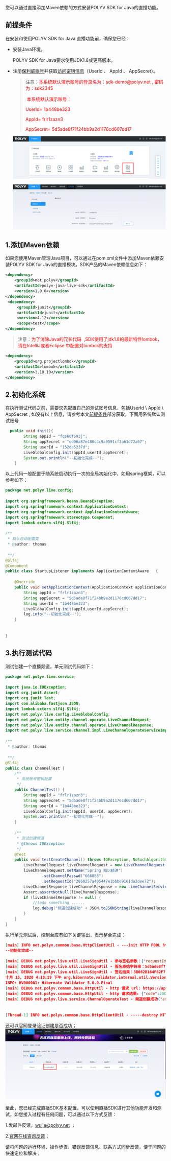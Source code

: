 



您可以通过直接添加Maven依赖的方式安装POLYV SDK for Java的直播功能。 

## 前提条件

在安装和使用POLYV SDK for Java 直播功能前，确保您已经：

- 安装Java环境。

  POLYV SDK for Java要求使用JDK1.8或更高版本。

- 注册[保利威账号](https://www.polyv.net/)并获取[访问密钥信息](http://live.polyv.net/#/develop/appId)（UserId  、 AppId 、 AppSecret）。

  > 注意：<font color=#FF0000 >本系统默认演示账号的登录名为：sdk-demo\@polyv.net   ,   密码为：sdk2345</font>  
  >
  > ​             <font color=#FF0000 >本系统默认演示账号：
  >
  > UserId=  1b448be323
  >
  > AppId=  frlr1zazn3
  >
  > AppSecret=  5d5ade8f71f24bb9a2d1176cd607dd17</font>
  
  
  
  ![image-20200928151641632](img/image-20200928151641632.png)
  
  ![image-20200928151700375](img/image-20200928151700375.png)

## 1.添加Maven依赖  

如果您使用Maven管理Java项目，可以通过在pom.xml文件中添加Maven依赖安装POLYV SDK for Java的直播模块。SDK产品的Maven依赖信息如下： 

```xml
<dependency>
    <groupId>net.polyv</groupId>
    <artifactId>polyv-java-live-sdk</artifactId>
    <version>1.0.0</version>
</dependency>
 <dependency>
     <groupId>junit</groupId>
     <artifactId>junit</artifactId>
     <version>4.12</version>
     <scope>test</scope>
</dependency>
```

> 注意：<font color=#FF0000 >为了消除Java的冗长代码  ,SDK使用了jdk1.8的最新特性lombok，请在IntelliJ或者Eclipse 中配置对lombok的支持 </font>

```xml
<dependency>
    <groupId>org.projectlombok</groupId>
    <artifactId>lombok</artifactId>
    <version>1.18.10</version>
</dependency>
```

## 2.初始化系统

在执行测试代码之前，需要您先配置自己的测试账号信息，包括UserId \ AppId \ AppSecret , 如没有以上信息，请参考本文[前提条件](/quick_start?id=前提条件)部分获取，下面用系统默认测试账号

````java
  public void init(){
        String appId = "fqs60f693j";
        String appSecret = "ed96a87e486c4c9a9591cf2a61d72a67";
        String userId = "152de5237d";
        LiveGlobalConfig.init(appId,userId,appSecret);
        System.out.println("--初始化完成--");
    }
````

以上代码一般配置于随系统启动执行一次的全局初始化中，如用spring框架，可以参考如下：

````java
package net.polyv.live.config;

import org.springframework.beans.BeansException;
import org.springframework.context.ApplicationContext;
import org.springframework.context.ApplicationContextAware;
import org.springframework.stereotype.Component;
import lombok.extern.slf4j.Slf4j;

/**
 * 默认启动配置类
 * @author: thomas
 
 **/
@Slf4j
@Component
public class StartupListener implements ApplicationContextAware   {
    
    @Override
    public void setApplicationContext(ApplicationContext applicationContext) throws BeansException {
        String appId = "frlr1zazn3";
        String appSecret = "5d5ade8f71f24bb9a2d1176cd607dd17";
        String userId = "1b448be323";
        LiveGlobalConfig.init(appId,userId,appSecret);
        log.info("--初始化完成--");
    }
    
    
}
````

## 3.执行测试代码

测试创建一个直播频道，单元测试代码如下：

```java
package net.polyv.live.service;

import java.io.IOException;
import org.junit.Assert;
import org.junit.Test;
import com.alibaba.fastjson.JSON;
import lombok.extern.slf4j.Slf4j;
import net.polyv.live.config.LiveGlobalConfig;
import net.polyv.live.entity.channel.operate.LiveChannelRequest;
import net.polyv.live.entity.channel.operate.LiveChannelResponse;
import net.polyv.live.service.channel.impl.LiveChannelOperateServiceImpl;

/**
 * @author: thomas
 
 **/
@Slf4j
public class ChannelTest {
    /**
     * 系统账号密钥配置
     */
    public ChannelTest() {
        String appId = "frlr1zazn3";
        String appSecret = "5d5ade8f71f24bb9a2d1176cd607dd17";
        String userId = "1b448be323";
        LiveGlobalConfig.init(appId, userId, appSecret);
        System.out.println("--初始化完成--");
    }
    
    /**
     * 测试创建频道
     * @throws IOException
     */
    @Test
    public void testCreateChannel() throws IOException, NoSuchAlgorithmException {
        LiveChannelRequest liveChannelRequest = new LiveChannelRequest();
        liveChannelRequest.setName("Spring 知识精讲")
                .setChannelPasswd("666888")
                .setRequestId("2860257a405447e1bbbe9161da2dee72");
        LiveChannelResponse liveChannelResponse = new LiveChannelServiceImpl().createChannel(liveChannelRequest);
        Assert.assertNotNull(liveChannelResponse);
        if (liveChannelResponse != null) {
            //todo something ......
            log.debug("频道创建成功" + JSON.toJSONString(liveChannelResponse));
        }
    } 
} 
```

执行单元测试后，控制台应有如下关键输出，表示整合完成：

```json
[main] INFO net.polyv.common.base.HttpClientUtil - ---init HTTP POOL httpClient ----
--初始化完成--

[main] DEBUG net.polyv.live.util.LiveSignUtil - 参与签名参数：{"requestId":"2860257a405447e1bbbe9161da2dee72","appId":"frlr1zazn3","name":"Spring 知识精讲","channelPasswd":"666888","userId":"1b448be323","timestamp":"1602749899519"}
[main] DEBUG net.polyv.live.util.LiveSignUtil - 签名原始字符串：5d5ade8f71f24bb9a2d1176cd607dd17appIdfrlr1zazn3channelPasswd666888nameSpring 知识精讲requestId2860257a405447e1bbbe9161da2dee72timestamp1602749899519userId1b448be3235d5ade8f71f24bb9a2d1176cd607dd17
[main] DEBUG net.polyv.live.util.LiveSignUtil - 签名结果：3B062B164F62F73EAEA211BFBFF2DACA
十月 15, 2020 4:18:19 下午 org.hibernate.validator.internal.util.Version <clinit>
INFO: HV000001: Hibernate Validator 5.0.0.Final
[main] DEBUG net.polyv.common.base.HttpUtil - http 请求 url: https://api.polyv.net/live/v2/channels/ , 请求参数: {"requestId":"2860257a405447e1bbbe9161da2dee72","appId":"frlr1zazn3","name":"Spring 知识精讲","sign":"3B062B164F62F73EAEA211BFBFF2DACA","channelPasswd":"666888","userId":"1b448be323","timestamp":"1602749899519"}
[main] DEBUG net.polyv.common.base.HttpUtil - http 请求结果: {"code":200,"status":"success","message":"","data":{"channelId":1955969,"userId":"1b448be323","name":"Spring 知识精讲","publisher":"主持人","description":"","url":"rtmp://push-d1.videocc.net/recordf/1b448be3231602749952790f88a?auth_key=1602751753-0-0-21e4604b758b7845340a92f13b8c417a","stream":"1b448be3231602749952790f88a","logoImage":"","logoOpacity":1.0,"logoPosition":"tr","logoHref":"","coverImage":"","coverHref":"","waitImage":"","waitHref":"","cutoffImage":"","cutoffHref":"","advertType":"NONE","advertDuration":0,"advertWidth":0,"advertHeight":0,"advertImage":"","advertHref":"","advertFlvVid":"","advertFlvUrl":"","playerColor":"#666666","autoPlay":true,"warmUpFlv":"","passwdRestrict":false,"passwdEncrypted":"","isOnlyAudio":"N","isLowLatency":"N","m3u8Url":"http://pull-d1.videocc.net/recordf/1b448be3231602749952790f88a.m3u8?auth_key=1602749953-0-0-268203aa905b5843008d9dc1abf1b8c8","m3u8Url1":"","m3u8Url2":"","m3u8Url3":"","channelLogoImage":"http://liveimages.videocc.net/assets/wimages/pc_images/logo.png","scene":"alone","channelViewerPasswd":null,"channelPasswd":"666888","linkMicLimit":0,"streamType":"client","pureRtcEnabled":"N","type":"transmit","currentTimeMillis":1602749953113}}
[main] DEBUG net.polyv.live.service.ChannelOperateTest - 频道创建成功{"advertDuration":0,"advertFlvUrl":"","advertFlvVid":"","advertHeight":0,"advertHref":"","advertImage":"","advertType":"NONE","advertWidth":0,"autoPlay":true,"channelId":1955969,"coverHref":"","coverImage":"","currentTimeMillis":1602749953113,"cutoffHref":"","cutoffImage":"","description":"","isLowLatency":"N","isOnlyAudio":"N","linkMicLimit":0,"logoHref":"","logoImage":"","logoOpacity":1,"logoPosition":"tr","m3u8Url":"http://pull-d1.videocc.net/recordf/1b448be3231602749952790f88a.m3u8?auth_key=1602749953-0-0-268203aa905b5843008d9dc1abf1b8c8","m3u8Url1":"","m3u8Url2":"","m3u8Url3":"","name":"Spring 知识精讲","passwdEncrypted":"","passwdRestrict":false,"playerColor":"#666666","stream":"1b448be3231602749952790f88a","url":"rtmp://push-d1.videocc.net/recordf/1b448be3231602749952790f88a?auth_key=1602751753-0-0-21e4604b758b7845340a92f13b8c417a","userId":"1b448be323","waitHref":"","waitImage":"","warmUpFlv":""}


[Thread-1] INFO net.polyv.common.base.HttpClientUtil - -----destroy HTTP POOL httpClient------
```

还可以官网登录验证创建是否成功；![image-20200928163452748](img/image-20200928163452748.png)



至此，您已经完成直播SDK基本配置，可以使用直播SDK进行其他功能开发和测试，如您接入过程有任何问题，可以通过以下方式反馈：

1.发邮件反馈，wujie@polyv.net ；

2.[官网在线咨询反馈](https://www.polyv.net/)；

请将问题的运行环境、操作步骤、错误反馈信息、联系方式同步反馈，便于问题的快速定位和解决； 


















